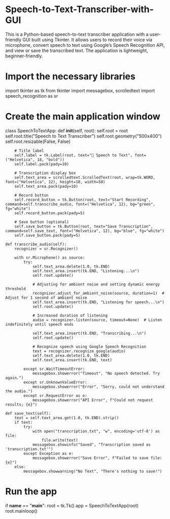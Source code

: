 # Speech-to-Text-Transcriber-with-GUI
This is a Python-based speech-to-text transcriber application with a user-friendly GUI built using Tkinter. It allows users to record their voice via microphone, convert speech to text using Google’s Speech Recognition API, and view or save the transcribed text. The application is lightweight, beginner-friendly.

# Import the necessary libraries 
import tkinter as tk
from tkinter import messagebox, scrolledtext
import speech_recognition as sr

# Create the main application window
class SpeechToTextApp:
    def __init__(self, root):
        self.root = root
        self.root.title("Speech to Text Transcriber")
        self.root.geometry("500x400")
        self.root.resizable(False, False)

        # Title label
        self.label = tk.Label(root, text="🎤 Speech to Text", font=("Helvetica", 18, "bold"))
        self.label.pack(pady=10)

        # Transcription display box
        self.text_area = scrolledtext.ScrolledText(root, wrap=tk.WORD, font=("Helvetica", 12), height=10, width=50)
        self.text_area.pack(pady=10)

        # Record button
        self.record_button = tk.Button(root, text="Start Recording", command=self.transcribe_audio, font=("Helvetica", 12), bg="green", fg="white")
        self.record_button.pack(pady=5)

        # Save button (optional)
        self.save_button = tk.Button(root, text="Save Transcription", command=self.save_text, font=("Helvetica", 12), bg="blue", fg="white")
        self.save_button.pack(pady=5)

    def transcribe_audio(self):
        recognizer = sr.Recognizer()

        with sr.Microphone() as source:
            try:
                self.text_area.delete(1.0, tk.END)
                self.text_area.insert(tk.END, "Listening...\n")
                self.root.update()

                # Adjusting for ambient noise and setting dynamic energy threshold
                recognizer.adjust_for_ambient_noise(source, duration=1)  # Adjust for 1 second of ambient noise
                self.text_area.insert(tk.END, "Listening for speech...\n")
                self.root.update()

                # Increased duration of listening
                audio = recognizer.listen(source, timeout=None)  # Listen indefinitely until speech ends

                self.text_area.insert(tk.END, "Transcribing...\n")
                self.root.update()

                # Recognize speech using Google Speech Recognition
                text = recognizer.recognize_google(audio)
                self.text_area.delete(1.0, tk.END)
                self.text_area.insert(tk.END, text)

            except sr.WaitTimeoutError:
                messagebox.showerror("Timeout", "No speech detected. Try again.")
            except sr.UnknownValueError:
                messagebox.showerror("Error", "Sorry, could not understand the audio.")
            except sr.RequestError as e:
                messagebox.showerror("API Error", f"Could not request results; {e}")

    def save_text(self):
        text = self.text_area.get(1.0, tk.END).strip()
        if text:
            try:
                with open("transcription.txt", "w", encoding='utf-8') as file:
                    file.write(text)
                messagebox.showinfo("Saved", "Transcription saved as 'transcription.txt'")
            except Exception as e:
                messagebox.showerror("Save Error", f"Failed to save file: {e}")
        else:
            messagebox.showwarning("No Text", "There's nothing to save!")

# Run the app
if __name__ == "__main__":
    root = tk.Tk()
    app = SpeechToTextApp(root)
    root.mainloop()
